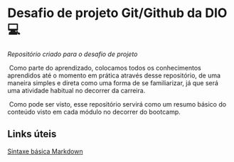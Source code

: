 # Desafio de projeto Git/Github da DIO :computer:
_Repositório criado para o desafio de projeto_
	

​		Como parte do aprendizado, colocamos todos os conhecimentos aprendidos até o momento em prática através desse repositório, de uma maneira simples e direta como uma forma de se familiarizar, já que será uma atividade habitual no decorrer da carreira.

​		Como pode ser visto, esse repositório servirá como um resumo básico do conteúdo visto em cada módulo no decorrer do bootcamp.



## Links úteis
[Sintaxe básica Markdown](https://www.markdownguide.org/basic-syntax/)

